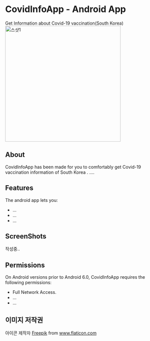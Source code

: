 # CovidInfoApp - Android App
Get Information about Covid-19 vaccination(South Korea)  
<img width="369" alt="스샷1" src="https://user-images.githubusercontent.com/18653295/137859613-892430ab-7d64-4b2e-9636-b9b3439f37f1.png">  
## About
CovidInfoApp has been made for you to comfortably get Covid-19 vaccination information of South Korea . 
....
## Features
The android app lets you:
* ...
* ...
* ...
## ScreenShots
작성중..
## Permissions
On Android versions prior to Android 6.0, CovidInfoApp requires the following permissions:
* Full Network Access.
* ...
* ...
## 이미지 저작권
<div>아이콘 제작자 <a href="https://www.freepik.com" title="Freepik">Freepik</a> from <a href="https://www.flaticon.com/kr/" title="Flaticon">www.flaticon.com</a></div>

